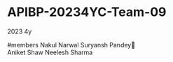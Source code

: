# APIBP-20234YC-Team-09
2023 4y

#members
Nakul Narwal
Suryansh Pandey						          
Aniket Shaw
Neelesh Sharma
